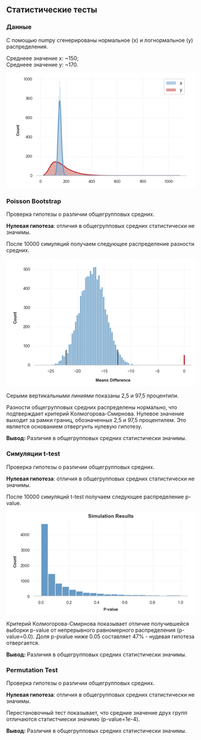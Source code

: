 ## Статистические тесты

### Данные

С помощью numpy сгенерированы нормальное (x) и логнормальное (y) распределения.

Среднеее значение x: ~150; <br>
Среднеее значение y: ~170.

<img src='img/1.png'>

### Poisson Bootstrap

Проверка гипотезы о различии общегрупповых средних.

**Нулевая гипотеза**: отличия в общегрупповых средних статистически не значимы.

После 10000 симуляций получаем следующее распределение разности средних.

<img src='img/2.png'>

Серыми вертикальными линиями показаны 2,5 и 97,5 процентили.

Разности общегрупповых средних распределены нормально, что подтверждает критерий Колмогорова-Смирнова. Нулевое значение выходит за рамки границ, обозначенных 2,5 и 97,5 процентилем. Это является основанием отвергунть нулевую гипотезу.

**Вывод:** Различия в общегрупповых средних статистически значимы.


### Симуляции t-test

Проверка гипотезы о различии общегрупповых средних.

**Нулевая гипотеза**: отличия в общегрупповых средних статистически не значимы.

После 10000 симуляций t-test получаем следующее распределение p-value.

<img src='img/3.png'>

Критерий Колмогорова-Смирнова показывает отличие получившейся выборки p-value от непрерывного равномерного распределения (p-value=0.0). Доля p-pvalue ниже 0.05 составляет 47% - нудевая гипотеза отвергается.

**Вывод:** Различия в общегрупповых средних статистически значимы.

### Permutation Test

Проверка гипотезы о различии общегрупповых средних.

**Нулевая гипотеза**: отличия в общегрупповых средних статистически не значимы.

Перестановочный тест показывает, что средние значение друх групп отличаются статистчиески значимо (p-value=1e-4). 

**Вывод:** Различия в общегрупповых средних статистически значимы.